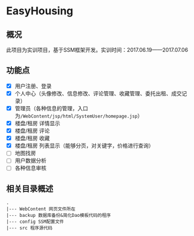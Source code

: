 # EasyHousing

## 概况

此项目为实训项目，基于SSM框架开发。实训时间：2017.06.19——2017.07.06

## 功能点

- [x] 用户注册、登录
- [x] 个人中心（头像修改、信息修改、评论管理、收藏管理、委托出租、成交记录）
- [x] 管理员（各种信息的管理，入口为`/WebContent/jsp/html/SystemUser/homepage.jsp`）
- [x] 楼盘/租房 详情显示
- [x] 楼盘/租房 评论
- [x] 楼盘/租房 收藏
- [x] 楼盘/租房 列表显示（能够分页，对关键字，价格进行查询）
- [ ] 地图找房
- [ ] 用户数据分析
- [ ] 各种信息审核

## 相关目录概述

```
.
|--- WebContent 网页文件所在
|--- backup 数据库备份&简化Dao模板代码的程序
|--- config SSM配置文件
|--- src 程序源代码
```
